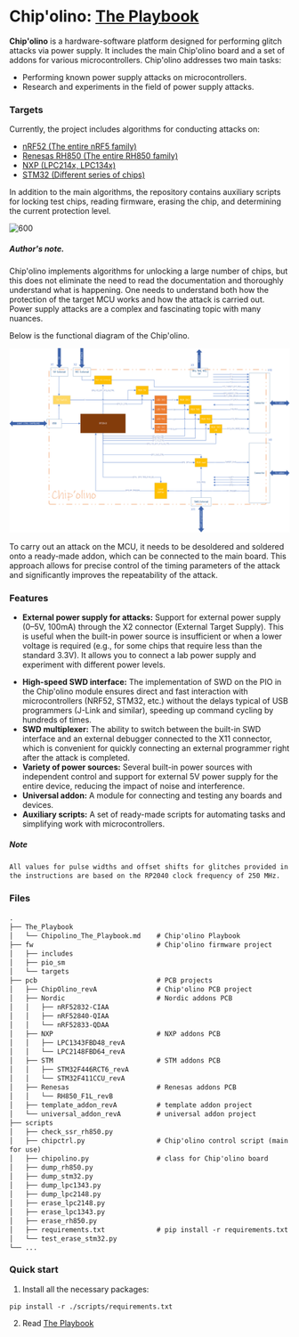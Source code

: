 # Chip'olino: [The Playbook](The_Playbook/Chipolino_The_Playbook.md)

**Chip'olino** is a hardware-software platform designed for performing glitch attacks via power supply. It includes the main Chip'olino board and a set of addons for various microcontrollers. Chip'olino addresses two main tasks:
- Performing known power supply attacks on microcontrollers.    
- Research and experiments in the field of power supply attacks.

### Targets
Currently, the project includes algorithms for conducting attacks on:
* [nRF52 (The entire nRF5 family)](The_Playbook/nRF52.md)
* [Renesas RH850 (The entire RH850 family)](The_Playbook/Renesas.md)
* [NXP (LPC214x, LPC134x)](The_Playbook/NXP.md)
* [STM32 (Different series of chips)](The_Playbook/STM32.md)

In addition to the main algorithms, the repository contains auxiliary scripts for locking test chips, reading firmware, erasing the chip, and determining the current protection level.

![600](The_Playbook/pics/pcb_pics/ALLIN2.png)
##### Author's note.
Chip'olino implements algorithms for unlocking a large number of chips, but this does not eliminate the need to read the documentation and thoroughly understand what is happening. One needs to understand both how the protection of the target MCU works and how the attack is carried out. Power supply attacks are a complex and fascinating topic with many nuances.

Below is the functional diagram of the Chip'olino.

![](The_Playbook/Chipolino_logic_sch/Chipolino_logic_sch.png)

To carry out an attack on the MCU, it needs to be desoldered and soldered onto a ready-made addon, which can be connected to the main board. This approach allows for precise control of the timing parameters of the attack and significantly improves the repeatability of the attack.

### Features
* **External power supply for attacks:** Support for external power supply (0–5V, 100mA) through the X2 connector (External Target Supply). This is useful when the built-in power source is insufficient or when a lower voltage is required (e.g., for some chips that require less than the standard 3.3V). It allows you to connect a lab power supply and experiment with different power levels.    
- **High-speed SWD interface:** The implementation of SWD on the PIO in the Chip'olino module ensures direct and fast interaction with microcontrollers (NRF52, STM32, etc.) without the delays typical of USB programmers (J-Link and similar), speeding up command cycling by hundreds of times.    
- **SWD multiplexer:** The ability to switch between the built-in SWD interface and an external debugger connected to the X11 connector, which is convenient for quickly connecting an external programmer right after the attack is completed.    
- **Variety of power sources:** Several built-in power sources with independent control and support for external 5V power supply for the entire device, reducing the impact of noise and interference.    
- **Universal addon:** A module for connecting and testing any boards and devices.    
- **Auxiliary scripts:** A set of ready-made scripts for automating tasks and simplifying work with microcontrollers.

##### Note
```
All values for pulse widths and offset shifts for glitches provided in the instructions are based on the RP2040 clock frequency of 250 MHz.
```

### Files

```
.
├── The_Playbook
│   └── Chipolino_The_Playbook.md    # Chip'olino Playbook 
├── fw                               # Chip'olino firmware project 
│   ├── includes
│   ├── pio_sm
│   └── targets
├── pcb                              # PCB projects
│   ├── ChipOlino_revA               # Chip'olino PCB project
│   ├── Nordic                       # Nordic addons PCB
│   │   ├── nRF52832-CIAA
│   │   ├── nRF52840-QIAA
│   │   └── nRF52833-QDAA
│   ├── NXP                          # NXP addons PCB
│   │   ├── LPC1343FBD48_revA
│   │   └── LPC2148FBD64_revA
│   ├── STM                          # STM addons PCB
│   │   ├── STM32F446RCT6_revA
│   │   └── STM32F411CCU_revA
│   ├── Renesas                      # Renesas addons PCB
│   │   └── RH850_F1L_revB   
│   ├── template_addon_revA          # template addon project
│   └── universal_addon_revA         # universal addon project
├── scripts                           
│   ├── check_ssr_rh850.py    
│   ├── chipctrl.py                  # Chip'olino control script (main for use)
│   ├── chipolino.py                 # class for Chip'olino board 
│   ├── dump_rh850.py                
│   ├── dump_stm32.py 
│   ├── dump_lpc1343.py
│   ├── dump_lpc2148.py
│   ├── erase_lpc2148.py
│   ├── erase_lpc1343.py
│   ├── erase_rh850.py               
│   ├── requirements.txt             # pip install -r requirements.txt
│   └── test_erase_stm32.py          
└── ...
```

### Quick start

1) Install all the necessary packages:
```
pip install -r ./scripts/requirements.txt
```
2) Read [The Playbook](The_Playbook/Chipolino_The_Playbook.md)